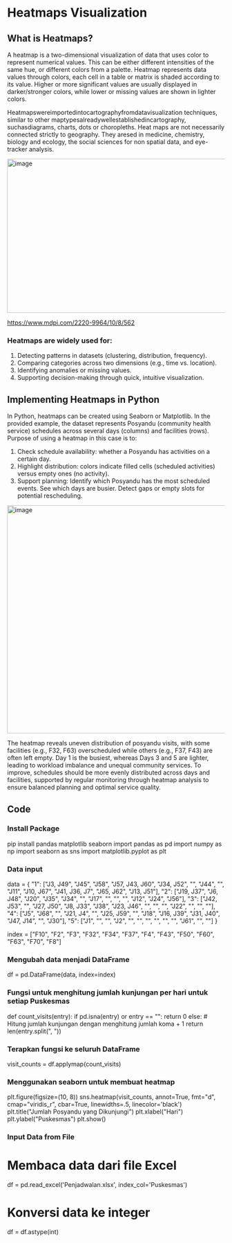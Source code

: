 # Heatmaps Visualization

## What is Heatmaps?
A heatmap is a two-dimensional visualization of data that uses color to represent numerical values. This can be either different intensities of the same hue, or different colors from a palette. Heatmap represents data values through colors, each cell in a table or matrix is shaded according to its value. Higher or more significant values are usually displayed in darker/stronger colors, while lower or missing values are shown in lighter colors.

Heatmapswereimportedintocartographyfromdatavisualization techniques, similar  to other maptypesalreadywellestablishedincartography, suchasdiagrams, charts, dots or choropleths.  Heat maps are not necessarily connected strictly to geography. They aresed in medicine, chemistry, biology and ecology, the social sciences for non spatial data, and eye-tracker analysis.

<img width="712" height="356" alt="image" src="https://github.com/user-attachments/assets/e5170d9c-15ab-4d61-878b-65846e2e5782" />

https://www.mdpi.com/2220-9964/10/8/562 

### Heatmaps are widely used for:
1. Detecting patterns in datasets (clustering, distribution, frequency).
2. Comparing categories across two dimensions (e.g., time vs. location).
3. Identifying anomalies or missing values.
4. Supporting decision-making through quick, intuitive visualization.

## Implementing Heatmaps in Python
In Python, heatmaps can be created using Seaborn or Matplotlib.
In the provided example, the dataset represents Posyandu (community health service) schedules across several days (columns) and facilities (rows).
Purpose of using a heatmap in this case is to:
1. Check schedule availability: whether a Posyandu has activities on a certain day.
2. Highlight distribution: colors indicate filled cells (scheduled activities) versus empty ones (no activity).
3. Support planning:
  Identify which Posyandu has the most scheduled events.
  See which days are busier.
  Detect gaps or empty slots for potential rescheduling.

<img width="623" height="527" alt="image" src="https://github.com/user-attachments/assets/9ed430c6-90cf-49ff-bf8e-17e270844471" />

The heatmap reveals uneven distribution of posyandu visits, with some facilities (e.g., F32, F63) overscheduled while others (e.g., F37, F43) are often left empty. Day 1 is the busiest, whereas Days 3 and 5 are lighter, leading to workload imbalance and unequal community services. To improve, schedules should be more evenly distributed across days and facilities, supported by regular monitoring through heatmap analysis to ensure balanced planning and optimal service quality.

## Code

### Install Package
pip install pandas matplotlib seaborn
import pandas as pd
import numpy as np
import seaborn as sns
import matplotlib.pyplot as plt

### Data input
data = {
    "1": ["J3, J49", "J45", "J58", "J57, J43, J60", "J34, J52", "", "J44", "", "J11", "J10, J67", "J41, J36, J7", "J65, J62", "J13, J51"],
    "2": ["J19, J37", "J6, J48", "J20", "J35", "J34", "", "J17", "", "", "", "J12", "J24", "J56"],
    "3": ["J42, J53", "", "J27, J50", "J8, J33", "J38", "J23, J46", "", "", "", "J22", "", "", ""],
    "4": ["J5", "J68", "", "J21, J4", "", "J25, J59", "", "J18", "J16, J39", "J31, J40", "J47, J14", "", "J30"],
    "5": ["J1", "", "", "J2", "", "", "", "", "", "", "J61", "", ""]
}

index = ["F10", "F2", "F3", "F32", "F34", "F37", "F4", "F43", "F50", "F60", "F63", "F70", "F8"]

### Mengubah data menjadi DataFrame
df = pd.DataFrame(data, index=index)

### Fungsi untuk menghitung jumlah kunjungan per hari untuk setiap Puskesmas
def count_visits(entry):
    if pd.isna(entry) or entry == "":
        return 0
    else:
        # Hitung jumlah kunjungan dengan menghitung jumlah koma + 1
        return len(entry.split(", "))

### Terapkan fungsi ke seluruh DataFrame
visit_counts = df.applymap(count_visits)

### Menggunakan seaborn untuk membuat heatmap
plt.figure(figsize=(10, 8))
sns.heatmap(visit_counts, annot=True, fmt="d", cmap="viridis_r", cbar=True, linewidths=.5, linecolor='black')
plt.title("Jumlah Posyandu yang Dikunjungi")
plt.xlabel("Hari")
plt.ylabel("Puskesmas")
plt.show()


### Input Data from File
# Membaca data dari file Excel
df = pd.read_excel('Penjadwalan.xlsx', index_col='Puskesmas')

# Konversi data ke integer
df = df.astype(int)



